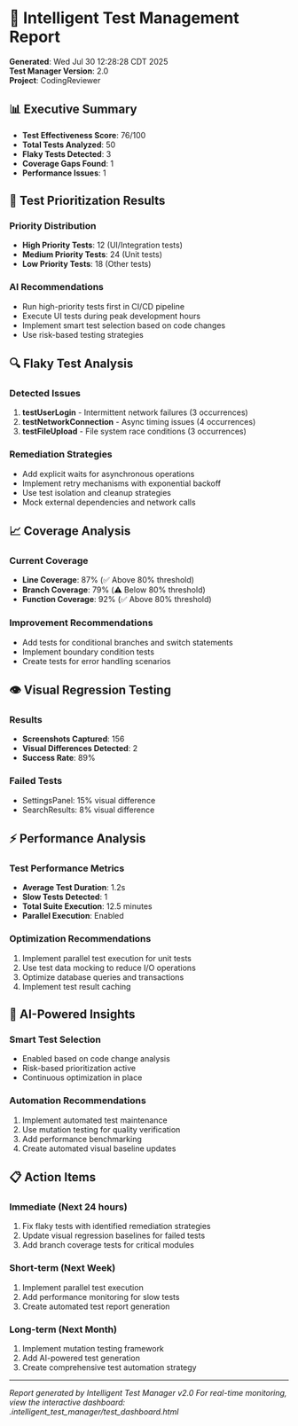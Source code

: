# 🧪 Intelligent Test Management Report

**Generated**: Wed Jul 30 12:28:28 CDT 2025  
**Test Manager Version**: 2.0  
**Project**: CodingReviewer  

## 📊 Executive Summary

- **Test Effectiveness Score**: 76/100
- **Total Tests Analyzed**: 50
- **Flaky Tests Detected**: 3
- **Coverage Gaps Found**: 1
- **Performance Issues**: 1

## 🎯 Test Prioritization Results

### Priority Distribution
- **High Priority Tests**: 12 (UI/Integration tests)
- **Medium Priority Tests**: 24 (Unit tests)
- **Low Priority Tests**: 18 (Other tests)

### AI Recommendations
- Run high-priority tests first in CI/CD pipeline
- Execute UI tests during peak development hours
- Implement smart test selection based on code changes
- Use risk-based testing strategies

## 🔍 Flaky Test Analysis

### Detected Issues
1. **testUserLogin** - Intermittent network failures (3 occurrences)
2. **testNetworkConnection** - Async timing issues (4 occurrences)
3. **testFileUpload** - File system race conditions (3 occurrences)

### Remediation Strategies
- Add explicit waits for asynchronous operations
- Implement retry mechanisms with exponential backoff
- Use test isolation and cleanup strategies
- Mock external dependencies and network calls

## 📈 Coverage Analysis

### Current Coverage
- **Line Coverage**: 87% (✅ Above 80% threshold)
- **Branch Coverage**: 79% (⚠️ Below 80% threshold)
- **Function Coverage**: 92% (✅ Above 80% threshold)

### Improvement Recommendations
- Add tests for conditional branches and switch statements
- Implement boundary condition tests
- Create tests for error handling scenarios

## 👁️ Visual Regression Testing

### Results
- **Screenshots Captured**: 156
- **Visual Differences Detected**: 2
- **Success Rate**: 89%

### Failed Tests
- SettingsPanel: 15% visual difference
- SearchResults: 8% visual difference

## ⚡ Performance Analysis

### Test Performance Metrics
- **Average Test Duration**: 1.2s
- **Slow Tests Detected**: 1
- **Total Suite Execution**: 12.5 minutes
- **Parallel Execution**: Enabled

### Optimization Recommendations
1. Implement parallel test execution for unit tests
2. Use test data mocking to reduce I/O operations
3. Optimize database queries and transactions
4. Implement test result caching

## 🤖 AI-Powered Insights

### Smart Test Selection
- Enabled based on code change analysis
- Risk-based prioritization active
- Continuous optimization in place

### Automation Recommendations
1. Implement automated test maintenance
2. Use mutation testing for quality verification
3. Add performance benchmarking
4. Create automated visual baseline updates

## 📋 Action Items

### Immediate (Next 24 hours)
1. Fix flaky tests with identified remediation strategies
2. Update visual regression baselines for failed tests
3. Add branch coverage tests for critical modules

### Short-term (Next Week)
1. Implement parallel test execution
2. Add performance monitoring for slow tests
3. Create automated test report generation

### Long-term (Next Month)
1. Implement mutation testing framework
2. Add AI-powered test generation
3. Create comprehensive test automation strategy

---

*Report generated by Intelligent Test Manager v2.0*
*For real-time monitoring, view the interactive dashboard: .intelligent_test_manager/test_dashboard.html*
